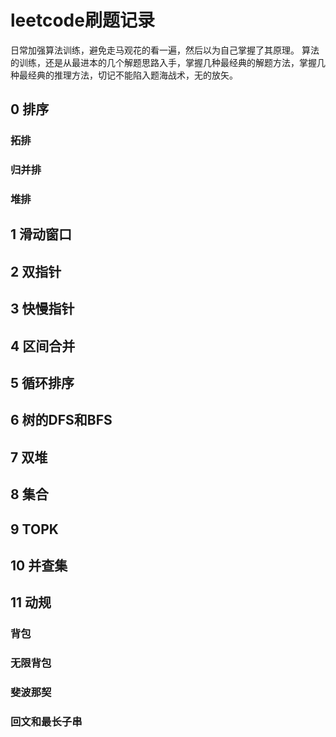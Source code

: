 # leetcode刷题记录
日常加强算法训练，避免走马观花的看一遍，然后以为自己掌握了其原理。
算法的训练，还是从最进本的几个解题思路入手，掌握几种最经典的解题方法，掌握几种最经典的推理方法，切记不能陷入题海战术，无的放矢。



## 0 排序

### 拓排
### 归并排
### 堆排

## 1 滑动窗口

## 2 双指针

## 3 快慢指针

## 4 区间合并

## 5 循环排序

## 6 树的DFS和BFS

## 7 双堆
## 8 集合
## 9 TOPK
## 10 并查集
## 11 动规

### 背包

### 无限背包

### 斐波那契

### 回文和最长子串